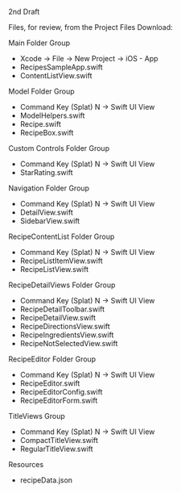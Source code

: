2nd Draft

Files, for review, from the Project Files Download:

Main Folder Group
* Xcode -> File -> New Project -> iOS - App
* RecipesSampleApp.swift
* ContentListView.swift

Model Folder Group
* Command Key (Splat) N -> Swift UI View
* ModelHelpers.swift
* Recipe.swift
* RecipeBox.swift

Custom Controls Folder Group
* Command Key (Splat) N -> Swift UI View
* StarRating.swift

Navigation Folder Group
* Command Key (Splat) N -> Swift UI View
* DetailView.swift
* SidebarView.swift

RecipeContentList Folder Group
* Command Key (Splat) N -> Swift UI View
* RecipeListItemView.swift
* RecipeListView.swift

RecipeDetailViews Folder Group
* Command Key (Splat) N -> Swift UI View
* RecipeDetailToolbar.swift
* RecipeDetailView.swift
* RecipeDirectionsView.swift
* RecipeIngredientsView.swift
* RecipeNotSelectedView.swift

RecipeEditor Folder Group
* Command Key (Splat) N -> Swift UI View
* RecipeEditor.swift
* RecipeEditorConfig.swift
* RecipeEditorForm.swift

TitleViews Group
* Command Key (Splat) N -> Swift UI View
* CompactTitleView.swift
* RegularTitleView.swift

Resources
* recipeData.json
